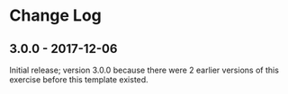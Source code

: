 # Change Log

## 3.0.0 - 2017-12-06
Initial release; version 3.0.0 because there were 2 earlier versions of this
exercise before this template existed.
